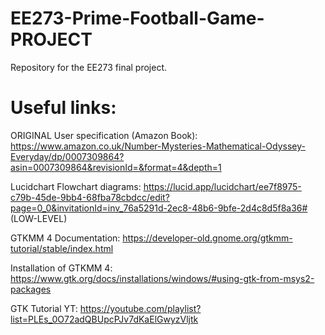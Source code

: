 # EE273-Prime-Football-Game-PROJECT
Repository for the EE273 final project.

# Useful links:

ORIGINAL User specification (Amazon Book): https://www.amazon.co.uk/Number-Mysteries-Mathematical-Odyssey-Everyday/dp/0007309864?asin=0007309864&revisionId=&format=4&depth=1

Lucidchart Flowchart diagrams: 
https://lucid.app/lucidchart/ee7f8975-c79b-45de-9bb4-68fba78cbdcc/edit?page=0_0&invitationId=inv_76a5291d-2ec8-48b6-9bfe-2d4c8d5f8a36# (LOW-LEVEL)

GTKMM 4 Documentation: 
https://developer-old.gnome.org/gtkmm-tutorial/stable/index.html

Installation of GTKMM 4:
https://www.gtk.org/docs/installations/windows/#using-gtk-from-msys2-packages

GTK Tutorial YT:
https://youtube.com/playlist?list=PLEs_0O72adQBUpcPJv7dKaElGwyzVljtk
